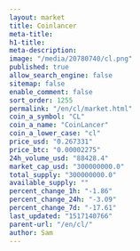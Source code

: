 ```yaml
---
layout: market
title: Coinlancer
meta-title: 
h1-title: 
meta-description: 
image: "/media/20780740/cl.png"
published: true
allow_search_engine: false
sitemap: false
enable_comment: false
sort_order: 1255
permalink: "/en/cl/market.html"
coin_a_symbol: "CL"
coin_a_name: "CoinLancer"
coin_a_lower_case: "cl"
price_usd: "0.267331"
price_btc: "0.00002275"
24h_volume_usd: "88428.4"
market_cap_usd: "300000000.0"
total_supply: "300000000.0"
available_supply: ""
percent_change_1h: "-1.86"
percent_change_24h: "-3.09"
percent_change_7d: "-17.61"
last_updated: "1517140766"
parent-url: "/en/cl/"
author: Sam
---
```


